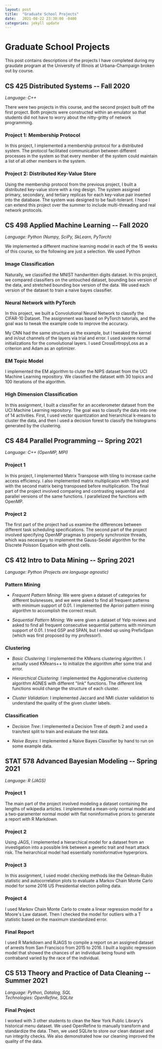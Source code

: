 ```yaml
---
layout: post
title:  "Graduate School Projects"
date:   2021-08-22 23:30:00 -0400
categories: jekyll update
---
```


# Graduate School Projects

This post contains descriptions of the projects I have completed during my graudate program at the University of Illinois at Urbana-Champaign broken out by course.
## CS 425 Distributed Systems -- Fall 2020

_Language: C++_

There were two projects in this course, and the second project built off the first project. Both projects were constructed within an emulator so that students did not have to worry about the nitty-gritty of network programming.

### Project 1: Membership Protocol

In this project, I implemented a membership protocol for a distributed system. The protocol facilitated communication between different processes in the system so that every member of the system could maintain a list of all other members in the system.

### Project 2: Distributed Key-Value Store

Using the membership protocol from the previous project, I built a distributed key-value store with a ring design. The system assigned primary, secondary, and tertiary replicas for each key-value pair inserted into the database. The system was designed to be fault-tolerant. I hope I can extend this project over the summer to include multi-threading and real network protocols.

## CS 498 Applied Machine Learning -- Fall 2020

_Language: Python (Numpy, SciPy, SkLearn, PyTorch)_

We implemented a different machine learning model in each of the 15 weeks of this course, so the following are just a selection. We used Python 

### Image Classification

Naturally, we classified the MNIST handwritten digits dataset. In this project, we compared classifiers on the untouched dataset, bounding box version of the data, and stretched bounding box version of the data. We used each version of the dataset to train a naive bayes classifier.

### Neural Network with PyTorch

In this project, we built a Convolutional Neural Network to classify the CIFAR-10 Dataset. The assignment was based on PyTorch tutorials, and the goal was to tweak the example code to improve the accuracy. 

My CNN had the same structure as the example, but I tweaked the kernel and in/out channels of the layers via trial and error. I used xaviere normal initializations for the convolutional layers. I used CrossEntropyLoss as a criterion and Adam as an optimizer.

### EM Topic Model

I implemented the EM algorithm to cluter the NIPS dataset from the UCI Machine Learning repository. We classified the dataset with 30 topics and 100 iterations of the algorithm.

### High Dimension Classification

In this assignment, I built a classifier for an accelerometer dataset from the UCI Machine Learning repository. The goal was to classify the data into one of 14 activities. First, I used vector quantization and hierarchical k-means to cluster the data, and then I used a decision forest to classify the histograms generated by the clustering.

## CS 484 Parallel Programming -- Spring 2021

_Language: C++ (OpenMP, MPI)_

### Project 1

In this project, I implemented Matrix Transpose with tiling to increase cache access efficiency. I also implemented matrix multiplicaion with tiling and with the second matrix being transposed before multiplication. The final part of the project involved comparing and contrasting sequential and parallel versions of the same functions. I parallelized the functions with OpenMP.

### Project 2

The first part of the project had us examine the differences between different task scheduling specifications. The second part of the project involved specifying OpenMP pragmas to properly synchronize threads, which was necessary to implement the Gauss-Seidel algorithm for the Discrete Poisson Equation with ghost cells.

## CS 412 Intro to Data Mining -- Spring 2021

_Language: Python (Projects are language agnostic)_

### Pattern Mining

* _Frequent Pattern Mining_: We were given a dataset of categories for different buisnesses, and we were asked to find all frequent patterns with minimum support of 0.01. I implemented the Apriori pattern mining algorithm to accomplish the correct result.

* _Sequential Pattern Mining_: We were given a dataset of Yelp reviews and asked to find all frequent consecutive sequential patterns with minimum support of 0.01. I tried GSP and SPAN, but I ended up using PrefixSpan (which was first proposed by my professor!).

### Clustering

* _Basic Clustering_: I implemented the KMeans clustering algorithm. I actually used KMeans++ to initialize the algorithm after some trial and error.

* _Hierarchical Clustering_: I implemented the Agglomerative clustering algorithm AGNES with different "link" functions. The different link functions would change the structure of each cluster.

* _Cluster Validation_: I implemented Jaccard and NMI cluster validation to understand the quality of the given cluster labels.

### Classification

* _Decision Tree_: I implemented a Decision Tree of depth 2 and used a train/test split to train and evaluate the test data.

* _Naive Bayes_: I implemented a Naive Bayes Classifier by hand to run on some example data. 

## STAT 578 Advanced Bayesian Modeling -- Spring 2021

_Language: R (JAGS)_

### Project 1

The main part of the project involved modeling a dataset containing the lengths of wikipedia articles. I implemented a mean-only normal model and a two-paramenter normal model with flat noninformative priors to generate a report with R Markdown.

### Project 2

Using JAGS, I implemented a hierarchical model for a dataset from an investigation into a possible link between a genetic trait and heart attack risk. The heirarchical model had essentially noninformative hyperpriors.

### Project 3

In this assignment, I used model checking methods like the Gelman-Rubin statistic and autocorrelation plots to evaluate a Markov Chain Monte Carlo model for some 2016 US Presidential election polling data.

### Project 4

I used Markov Chain Monte Carlo to create a linear regression model for a Moore's Law dataset. Then I checked the model for outliers with a T statistic based on the maximum standardized error.

### Final Report

I used R Markdown and RJAGS to compile a report on an assigned dataset of arrests from San Francisco from 2015 to 2016. I built a logistic regression model that showed the chances of an individual being found with contraband varied by the race of the individual. 

## CS 513 Theory and Practice of Data Cleaning -- Summer 2021

_Language: Python, Datalog, SQL_  
_Technologies: OpenRefine, SQLite_

### Final Project

I worked with 3 other students to clean the New York Public Library's historical menu dataset. We used OpenRefine to manually transform and standardize the data. Then, we used SQLite to store our clean dataset and run integrity checks. We also demonstrated how our cleaning improved the quality of the data.